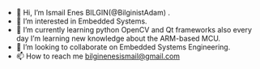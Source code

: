 - 👋 Hi, I’m Ismail Enes BILGIN(@BilginistAdam) .
- 👀 I’m interested in Embedded Systems.
- 🌱 I’m currently learning python OpenCV and Qt frameworks also every day I’m learning new knowledge about the ARM-based MCU.
- 💞️ I’m looking to collaborate on Embedded Systems Engineering.
- 📫 How to reach me bilginenesismail@gmail.com

<!---
BilginistAdam/BilginistAdam is a ✨ special ✨ repository because its `README.md` (this file) appears on your GitHub profile.
You can click the Preview link to take a look at your changes.
--->
